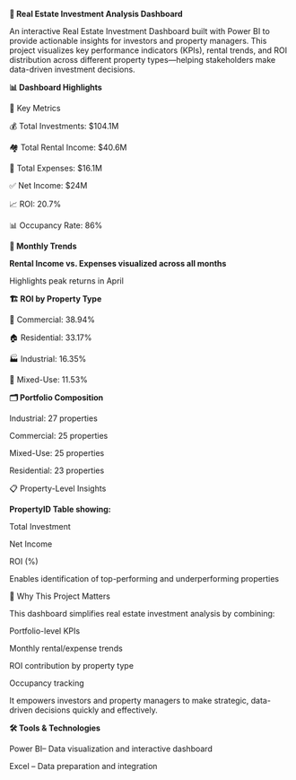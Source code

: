 **🏢 Real Estate Investment Analysis Dashboard**



An interactive Real Estate Investment Dashboard built with Power BI to provide actionable insights for investors and property managers. This project visualizes key performance indicators (KPIs), rental trends, and ROI distribution across different property types—helping stakeholders make data-driven investment decisions.



**📊 Dashboard Highlights**

🔑 Key Metrics



💰 Total Investments: $104.1M



🏘 Total Rental Income: $40.6M



💸 Total Expenses: $16.1M



✅ Net Income: $24M



📈 ROI: 20.7%



📊 Occupancy Rate: 86%



**📅 Monthly Trends**



**Rental Income vs. Expenses visualized across all months**



Highlights peak returns in April



**🏗 ROI by Property Type**



🏢 Commercial: 38.94%



🏠 Residential: 33.17%



🏭 Industrial: 16.35%



🏬 Mixed-Use: 11.53%



**🗂 Portfolio Composition**



Industrial: 27 properties



Commercial: 25 properties



Mixed-Use: 25 properties



Residential: 23 properties



📋 Property-Level Insights



**PropertyID Table showing:**



Total Investment



Net Income



ROI (%)



Enables identification of top-performing and underperforming properties



🚀 Why This Project Matters



This dashboard simplifies real estate investment analysis by combining:



Portfolio-level KPIs



Monthly rental/expense trends



ROI contribution by property type



Occupancy tracking



It empowers investors and property managers to make strategic, data-driven decisions quickly and effectively.



**🛠 Tools \& Technologies**



Power BI– Data visualization and interactive dashboard

Excel – Data preparation and integration




